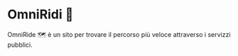 # OmniRidi 🐬
OmniRide 🗺️ è un sito per trovare il percorso più veloce attraverso i servizzi pubblici.